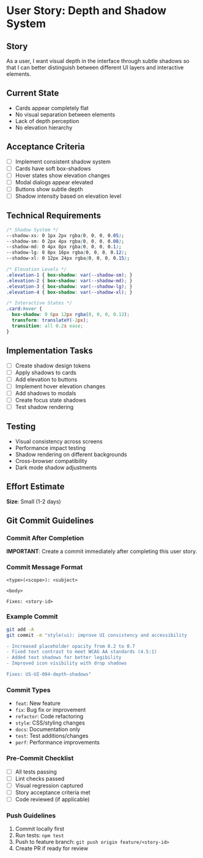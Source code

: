 # User Story: Depth and Shadow System

## Story
As a user, I want visual depth in the interface through subtle shadows so that I can better distinguish between different UI layers and interactive elements.

## Current State
- Cards appear completely flat
- No visual separation between elements
- Lack of depth perception
- No elevation hierarchy

## Acceptance Criteria
- [ ] Implement consistent shadow system
- [ ] Cards have soft box-shadows
- [ ] Hover states show elevation changes
- [ ] Modal dialogs appear elevated
- [ ] Buttons show subtle depth
- [ ] Shadow intensity based on elevation level

## Technical Requirements
```css
/* Shadow System */
--shadow-xs: 0 1px 2px rgba(0, 0, 0, 0.05);
--shadow-sm: 0 2px 4px rgba(0, 0, 0, 0.08);
--shadow-md: 0 4px 8px rgba(0, 0, 0, 0.1);
--shadow-lg: 0 8px 16px rgba(0, 0, 0, 0.12);
--shadow-xl: 0 12px 24px rgba(0, 0, 0, 0.15);

/* Elevation Levels */
.elevation-1 { box-shadow: var(--shadow-sm); }
.elevation-2 { box-shadow: var(--shadow-md); }
.elevation-3 { box-shadow: var(--shadow-lg); }
.elevation-4 { box-shadow: var(--shadow-xl); }

/* Interactive States */
.card:hover {
  box-shadow: 0 6px 12px rgba(0, 0, 0, 0.12);
  transform: translateY(-2px);
  transition: all 0.2s ease;
}
```

## Implementation Tasks
- [ ] Create shadow design tokens
- [ ] Apply shadows to cards
- [ ] Add elevation to buttons
- [ ] Implement hover elevation changes
- [ ] Add shadows to modals
- [ ] Create focus state shadows
- [ ] Test shadow rendering

## Testing
- Visual consistency across screens
- Performance impact testing
- Shadow rendering on different backgrounds
- Cross-browser compatibility
- Dark mode shadow adjustments

## Effort Estimate
**Size**: Small (1-2 days)

## Git Commit Guidelines

### Commit After Completion
**IMPORTANT**: Create a commit immediately after completing this user story.

### Commit Message Format
```
<type>(<scope>): <subject>

<body>

Fixes: <story-id>
```

### Example Commit
```bash
git add -A
git commit -m "style(ui): improve UI consistency and accessibility

- Increased placeholder opacity from 0.2 to 0.7
- Fixed text contrast to meet WCAG AA standards (4.5:1)
- Added text shadows for better legibility
- Improved icon visibility with drop shadows

Fixes: US-UI-004-depth-shadows"
```

### Commit Types
- `feat`: New feature
- `fix`: Bug fix or improvement
- `refactor`: Code refactoring
- `style`: CSS/styling changes
- `docs`: Documentation only
- `test`: Test additions/changes
- `perf`: Performance improvements

### Pre-Commit Checklist
- [ ] All tests passing
- [ ] Lint checks passed
- [ ] Visual regression captured
- [ ] Story acceptance criteria met
- [ ] Code reviewed (if applicable)

### Push Guidelines
1. Commit locally first
2. Run tests: `npm test`
3. Push to feature branch: `git push origin feature/<story-id>`
4. Create PR if ready for review
